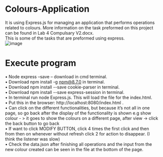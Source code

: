 # Colours-Application
It is using Express.js for managing an application that performs operations related to colours. More information on the task preformed on this project can be found in Lab 4 Compulsary V2.docx. <br/>
This is some of the tasks that are preformed using express. <br/>
![image](https://user-images.githubusercontent.com/44726422/166506499-aad2ad93-d35b-43c7-8a03-d98132c1cfc0.png)


# Execute program
•	Node express –save – download in cmd terminal. <br/>
•	Download npm install -g npm@8.7.0 in terminal. <br/>
•	Download npm install --save cookie-parser in terminal. <br/>
•	Download npm install --save express-session in terminal. <br/>
•	In terminal run node Express.js. This will load the file for the index.html. <br/>
•	Put this in the browser: http://localhost:8080/index.html .  <br/>
•	Can click on the different functionalities, but because it’s not all in one page, so go back after the display of the functionality is shown e.g show colour - > it goes to show the colours on a different page, after view -> click the back button to go back <br/>
•	If want to click MODIFY BUTTON, click 4 times the first click and then from then on whenever without refresh click 2 for action to disappear. (I think the listener was slow) <br/>
•	Check the data.json after finishing all operations and the input from the new colour created can be seen in the file at the bottom of the page. <br/>
